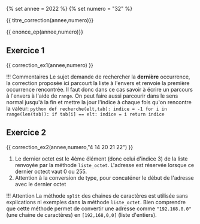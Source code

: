 {% set annee = 2022 %}
{% set numero = "32" %}


{{ titre_correction(annee,numero)}}

{{ enonce_ep(annee,numero)}}
 

## Exercice 1

{{ correction_ex1(annee,numero) }}

!!! Commentaires
    Le sujet demande de rechercher la **dernière** occurrence, la correction proposée ici parcourt la liste à l'envers et renvoie la première occurrence rencontrée. Il faut donc dans ce cas savoir à écrire un parcours à l'envers à l'aide de `range`. On peut faire aussi parcourir dans le sens normal jusqu'à la fin et mettre la jour l'indice à chaque fois qu'on rencontre la valeur:
    ```python
        def recherche(elt,tab):
            indice = -1
            for i in range(len(tab)):
                if tab[i] == elt:
                    indice = i
            return indice
    ```
## Exercice 2 
 

{{ correction_ex2(annee,numero,"4 14 20 21 22") }}

1. Le dernier octet est le 4ème élément (donc celui d'indice 3) de la liste renvoyée par la méthode `liste_octet`. L'adresse est réservée lorsque ce dernier octect vaut 0 ou 255.
2. Attention à la conversion de type, pour concaténer le début de l'adresse avec le dernier octet 

!!! Attention
    La méthode `split` des chaines de caractères est utilisée sans explications ni exemples dans la méthode `liste_octet`. Bien comprendre que cette méthode permet de convertir une adresse comme `"192.168.0.0"` (une chaine de caractères) en `[192,168,0,0]` (liste d'entiers). 
